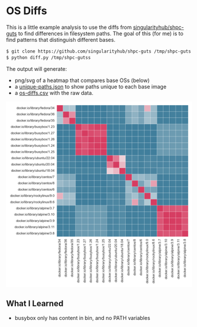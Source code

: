 # OS Diffs

This is a little example analysis to use the diffs from [singularityhub/shpc-guts](singularityhub/shpc-guts)
to find differences in filesystem paths. The goal of this (for me) is to find patterns that distinguish
different bases.

```bash
$ git clone https://github.com/singularityhub/shpc-guts /tmp/shpc-guts
$ python diff.py /tmp/shpc-gutss
```

The output will generate:

 - png/svg of a heatmap that compares base OSs (below)
 - a [unique-paths.json](unique-paths.json) to show paths unique to each base image
 - a [os-diffs.csv](os-diffs.csv) with the raw data.
 
![os-diffs.png](os-diffs.png)

## What I Learned

 - busybox only has content in bin, and no PATH variables

